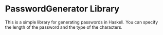 PasswordGenerator Library
=========================

This is a simple library for generating passwords in Haskell. You can specify
the length of the password and the type of the characters.
